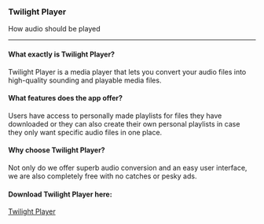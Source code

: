 
### Twilight Player  

How audio should be played

---------------


#### What exactly is Twilight Player? 

Twilight Player is a media player that lets you convert your audio files into high-quality sounding and playable media files.  

#### What features does the app offer?

Users have access to personally made playlists for files they have downloaded or they can also create their own personal playlists in case they only want specific audio files in one place.

#### Why choose Twilight Player?

Not only do we offer superb audio conversion and an easy user interface, we are also completely free with no catches or pesky ads. 

#### Download Twilight Player here:
<a href="">Twilight Player</a>
